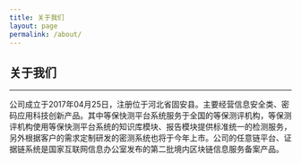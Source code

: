 ```yaml
---
title: 关于我们
layout: page
permalink: /about/
---
```


<h2>关于我们</h2>
<hr />
<p>
  公司成立于2017年04月25日，注册位于河北省固安县。主要经营信息安全类、密码应用科技创新产品。其中等保快测平台系统服务于全国的等保测评机构，等保测评机构使用等保快测平台系统的知识库模块、报告模块提供标准统一的检测服务，另外根据客户的需求定制研发的密测系统也将于今年上市。公司的任意链平台、证据链系统是国家互联网信息办公室发布的第二批境内区块链信息服务备案产品。
</p>

